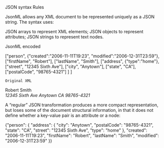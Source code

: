 JSON syntax Rules

JsonML allows any XML document to be represented uniquely as a JSON string. The syntax uses:

JSON arrays to represent XML elements;
JSON objects to represent attributes;
JSON strings to represent text nodes.

JsonML encoded

["person",
  {"created":"2006-11-11T19:23",
   "modified":"2006-12-31T23:59"},
  ["firstName", "Robert"],
  ["lastName", "Smith"],
  ["address", {"type":"home"},
    ["street", "12345 Sixth Ave"],
    ["city", "Anytown"],
    ["state", "CA"],
    ["postalCode", "98765-4321"]
  ]
]

	Original XML
<!-- XML representation of a person record -->
<person created="2006-11-11T19:23" modified="2006-12-31T23:59">
    <firstName>Robert</firstName>
    <lastName>Smith</lastName>
    <address type="home">
        <street>12345 Sixth Ave</street>
        <city>Anytown</city>
        <state>CA</state>
        <postalCode>98765-4321</postalCode>
    </address>
</person>

A “regular” JSON transformation produces a more compact representation, but loses some of the document structural information, in that it does not define whether a key-value pair is an attribute or a node:

{"person": {
    "address": {
        "city": "Anytown",
        "postalCode": "98765-4321",
        "state": "CA",
        "street": "12345 Sixth Ave",
        "type": "home"
    },
    "created": "2006-11-11T19:23",
    "firstName": "Robert",
    "lastName": "Smith",
    "modified": "2006-12-31T23:59"
}}